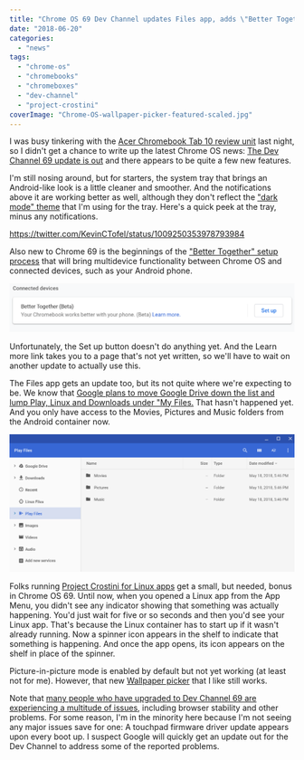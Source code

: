 ```yaml
---
title: "Chrome OS 69 Dev Channel updates Files app, adds \"Better Together\" setup option and more"
date: "2018-06-20"
categories: 
  - "news"
tags: 
  - "chrome-os"
  - "chromebooks"
  - "chromeboxes"
  - "dev-channel"
  - "project-crostini"
coverImage: "Chrome-OS-wallpaper-picker-featured-scaled.jpg"
---
```


I was busy tinkering with the [Acer Chromebook Tab 10 review unit](https://www.aboutchromebooks.com/news/acer-chromebook-tab-10-review-unit-is-here-got-questions/) last night, so I didn't get a chance to write up the latest Chrome OS news: [The Dev Channel 69 update is out](https://chromereleases.googleblog.com/2018/06/dev-channel-update-for-chrome-os_19.html) and there appears to be quite a few new features.

I'm still nosing around, but for starters, the system tray that brings an Android-like look is a little cleaner and smoother. And the notifications above it are working better as well, although they don't reflect the ["dark mode" theme](https://www.aboutchromebooks.com/news/dark-themed-android-p-like-system-tray-settings-menu-available-for-chromebooks/) that I'm using for the tray. Here's a quick peek at the tray, minus any notifications.

https://twitter.com/KevinCTofel/status/1009250353978793984

Also new to Chrome 69 is the beginnings of the ["Better Together" setup process](https://www.aboutchromebooks.com/news/chromebook-android-messages-better-together/) that will bring multidevice functionality between Chrome OS and connected devices, such as your Android phone.

[![Better together setup](images/Better-together-setup.png)](https://www.aboutchromebooks.com/news/whats-new-in-chrome-os-69-dev-channel-files-app-better-together-system-tray/attachment/better-together-setup/)

Unfortunately, the Set up button doesn't do anything yet. And the Learn more link takes you to a page that's not yet written, so we'll have to wait on another update to actually use this.

The Files app gets an update too, but its not quite where we're expecting to be. We know that [Google plans to move Google Drive down the list and lump Play, Linux and Downloads under "My Files.](https://www.aboutchromebooks.com/news/chrome-os-files-app-changing-again-to-better-integrate-local-android-and-linux-files/) That hasn't happened yet. And you only have access to the Movies, Pictures and Music folders from the Android container now.

[![Files app Chrome 69](images/Files-app-Chrome-69.png)](https://www.aboutchromebooks.com/news/whats-new-in-chrome-os-69-dev-channel-files-app-better-together-system-tray/attachment/files-app-chrome-69/)

Folks running [Project Crostini for Linux apps](https://www.aboutchromebooks.com/tag/project-crostini/) get a small, but needed, bonus in Chrome OS 69. Until now, when you opened a Linux app from the App Menu, you didn't see any indicator showing that something was actually happening. You'd just wait for five or so seconds and then you'd see your Linux app. That's because the Linux container has to start up if it wasn't already running. Now a spinner icon appears in the shelf to indicate that something is happening. And once the app opens, its icon appears on the shelf in place of the spinner.

Picture-in-picture mode is enabled by default but not yet working (at least not for me). However, that new [Wallpaper picker](https://www.aboutchromebooks.com/news/chrome-os-wallpaper-picker-updated-and-getting-chromecast-like-backdrop-feature/) that I like still works.

Note that [many people who have upgraded to Dev Channel 69 are experiencing a multitude of issues](https://www.reddit.com/r/Crostini/comments/8sdta2/19june_dev_update_69034640/), including browser stability and other problems. For some reason, I'm in the minority here because I'm not seeing any major issues save for one: A touchpad firmware driver update appears upon every boot up. I suspect Google will quickly get an update out for the Dev Channel to address some of the reported problems.
